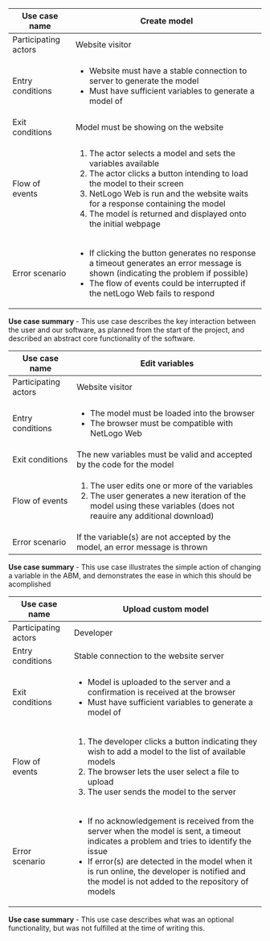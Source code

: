 
Use case name        | Create model
------------         | -------------
Participating actors | Website visitor
Entry conditions     | <ul><li>Website must have a stable connection to server to generate the model</li><li>Must have sufficient variables to generate a model of</li>
Exit conditions      | Model must be showing on the website
Flow of events       | <ol><li>The actor selects a model and sets the variables available</li><li>The actor clicks a button intending to load the model to their screen</li><li>NetLogo Web is run and the website waits for a response containing the model</li><li>The model is returned and displayed onto the initial webpage</li></ol>
Error scenario       | <ul><li>If clicking the button generates no response a timeout generates an error message is shown (indicating the problem if possible)</li><li>The flow of events could be interrupted if the netLogo Web fails to respond</li></ul>
  
**Use case summary** - This use case describes the key interaction between the user and our software, as planned from the start of the project, and described an abstract core functionality of the software.



Use case name        | Edit variables
------------         | -------------
Participating actors | Website visitor
Entry conditions     | <ul><li>The model must be loaded into the browser</li><li>The browser must be compatible with NetLogo Web</li>
Exit conditions      | The new variables must be valid and accepted by the code for the model
Flow of events       | <ol><li>The user edits one or more of the variables</li><li>The user generates a new iteration of the model using these variables (does not reauire any additional download)
Error scenario       | If the variable(s) are not accepted by the model, an error message is thrown
  
**Use case summary** - This use case illustrates the simple action of changing a variable in the ABM, and demonstrates the ease in which this should be acomplished



Use case name        | Upload custom model
------------         | -------------
Participating actors | Developer
Entry conditions     | Stable connection to the website server
Exit conditions      | <ul><li>Model is uploaded to the server and a confirmation is received at the browser</li><li>Must have sufficient variables to generate a model of</li>
Flow of events       | <ol><li>The developer clicks a button indicating they wish to add a model to the list of available models</li><li>The browser lets the user select a file to upload</li><li>The user sends the model to the server</li></ol>
Error scenario       | <ul><li>If no acknowledgement is received from the server when the model is sent, a timeout indicates a problem and tries to identify the issue</li><li>If error(s) are detected in the model when it is run online, the developer is notified and the model is not added to the repository of models</li></ul>
  
**Use case summary** - This use case describes what was an optional functionality, but was not fulfilled at the time of writing this.
